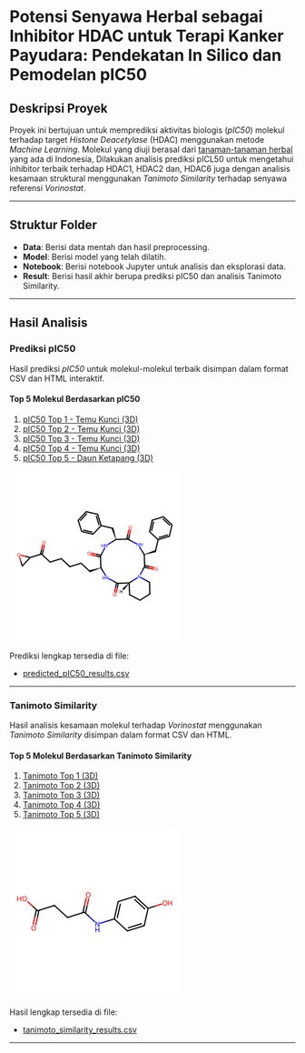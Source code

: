 # Potensi Senyawa Herbal sebagai Inhibitor HDAC untuk Terapi Kanker Payudara: Pendekatan In Silico dan Pemodelan pIC50

## **Deskripsi Proyek**
Proyek ini bertujuan untuk memprediksi aktivitas biologis (*pIC50*) molekul terhadap target *Histone Deacetylase* (HDAC) menggunakan metode *Machine Learning*. Molekul yang diuji berasal dari [tanaman-tanaman herbal](Data/tanaman_herbal_indonesia_updated.csv) yang ada di Indonesia, Dilakukan analisis prediksi pICL50 untuk mengetahui inhibitor terbaik terhadap HDAC1, HDAC2 dan, HDAC6 juga dengan analisis kesamaan struktural menggunakan *Tanimoto Similarity* terhadap senyawa referensi *Vorinostat*.

---

## **Struktur Folder**
- **Data**: Berisi data mentah dan hasil preprocessing.
- **Model**: Berisi model yang telah dilatih.
- **Notebook**: Berisi notebook Jupyter untuk analisis dan eksplorasi data.
- **Result**: Berisi hasil akhir berupa prediksi pIC50 dan analisis Tanimoto Similarity.

---

## **Hasil Analisis**

### **Prediksi pIC50**
Hasil prediksi *pIC50* untuk molekul-molekul terbaik disimpan dalam format CSV dan HTML interaktif.

#### **Top 5 Molekul Berdasarkan pIC50**
1. [pIC50 Top 1 - Temu Kunci (3D)](Result/pIC50_top_1_TEMU_KUNCI_3D.html)
2. [pIC50 Top 2 - Temu Kunci (3D)](Result/pIC50_top_2_TEMU_KUNCI_3D.html)
3. [pIC50 Top 3 - Temu Kunci (3D)](Result/pIC50_top_3_TEMU_KUNCI_3D.html)
4. [pIC50 Top 4 - Temu Kunci (3D)](Result/pIC50_top_4_TEMU_KUNCI_3D.html)
5. [pIC50 Top 5 - Daun Ketapang (3D)](Result/pIC50_top_5_DAUN_KETAPANG_3D.html)

![Molekul pIC50 Tertinggi (2D)](Result/top_predicted_pIC50_2D.png)

Prediksi lengkap tersedia di file:  
- [predicted_pIC50_results.csv](Result/predicted_pIC50_results.csv)

---

### **Tanimoto Similarity**
Hasil analisis kesamaan molekul terhadap *Vorinostat* menggunakan *Tanimoto Similarity* disimpan dalam format CSV dan HTML.

#### **Top 5 Molekul Berdasarkan Tanimoto Similarity**
1. [Tanimoto Top 1 (3D)](Result/Tanimoto_top_491_3D.html)
2. [Tanimoto Top 2 (3D)](Result/Tanimoto_top_2123_3D.html)
3. [Tanimoto Top 3 (3D)](Result/Tanimoto_top_2189_3D.html)
4. [Tanimoto Top 4 (3D)](Result/Tanimoto_top_2193_3D.html)
5. [Tanimoto Top 5 (3D)](Result/Tanimoto_top_2204_3D.html)

![Molekul Tanimoto Similarity Tertinggi (2D)](Result/top_tanimoto_similarity_2D.png)

Hasil lengkap tersedia di file:  
- [tanimoto_similarity_results.csv](Result/tanimoto_similarity_results.csv)

---
